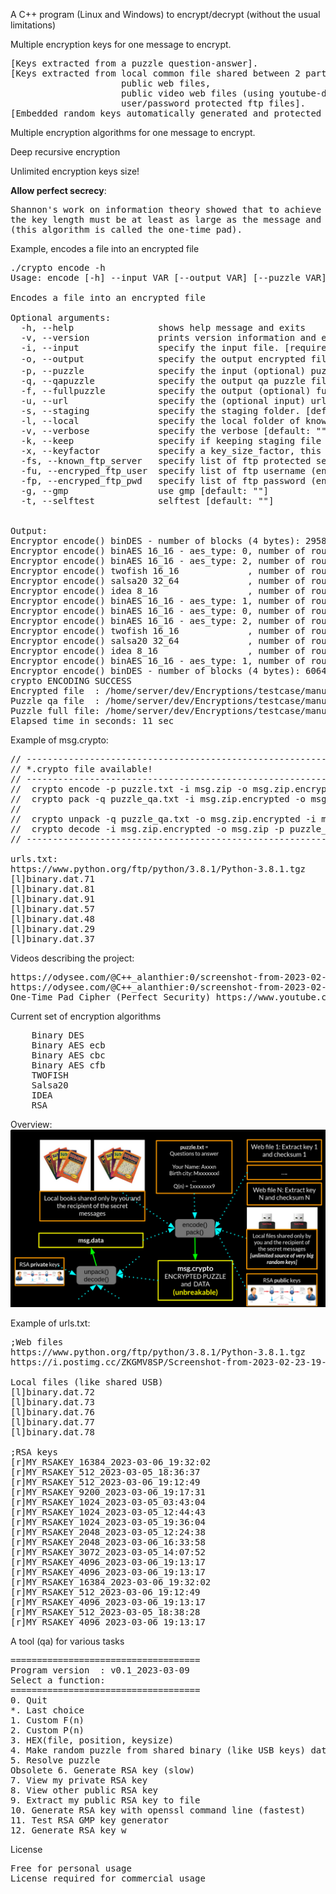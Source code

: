 A C++ program (Linux and Windows) to encrypt/decrypt (without the usual limitations)

Multiple encryption keys for one message to encrypt.
<pre>
[Keys extracted from a puzzle question-answer].
[Keys extracted from local common file shared between 2 parties (like USB keys), 
                     public web files, 
                     public video web files (using youtube-dl), 
                     user/password protected ftp files].
[Embedded random keys automatically generated and protected by public/private RSA keys].
</pre>

Multiple encryption algorithms for one message to encrypt.

Deep recursive encryption

Unlimited encryption keys size!

**Allow perfect secrecy**:
<pre>
Shannon's work on information theory showed that to achieve so-called 'perfect secrecy', 
the key length must be at least as large as the message and only used once
(this algorithm is called the one-time pad). 
</pre>
 

Example, encodes a file into an encrypted file
<pre>
./crypto encode -h
Usage: encode [-h] --input VAR [--output VAR] [--puzzle VAR] [--qapuzzle VAR] [--fullpuzzle VAR] [--url VAR] [--staging VAR] [--local VAR] [--keep VAR] [--keyfactor VAR] [--known_ftp_server VAR] [--encryped_ftp_user VAR] [--encryped_ftp_pwd VAR] [--gmp VAR] [--selftest VAR]

Encodes a file into an encrypted file

Optional arguments:
  -h, --help              	shows help message and exits 
  -v, --version           	prints version information and exits 
  -i, --input             	specify the input file. [required]
  -o, --output            	specify the output encrypted file (default to <input path>.encrypted) [default: ""]
  -p, --puzzle            	specify the input (optional) puzzle file. [default: ""]
  -q, --qapuzzle          	specify the output qa puzzle file (default to <puzzle path>.qa) [default: ""]
  -f, --fullpuzzle        	specify the output (optional) full puzzle file. [default: ""]
  -u, --url               	specify the (optional input) url list file. [default: ""]
  -s, --staging           	specify the staging folder. [default: ""]
  -l, --local             	specify the local folder of known contents. [default: ""]
  -v, --verbose           	specify the verbose [default: ""]
  -k, --keep              	specify if keeping staging file [default: ""]
  -x, --keyfactor         	specify a key_size_factor, this multiply the key size by the factor [default: "1"]
  -fs, --known_ftp_server 	specify list of ftp protected server [default: ""]
  -fu, --encryped_ftp_user	specify list of ftp username (encrypted with string_encode) [default: ""]
  -fp, --encryped_ftp_pwd 	specify list of ftp password (encrypted with string_encode) [default: ""]
  -g, --gmp               	use gmp [default: ""]
  -t, --selftest          	selftest [default: ""]

  
Output:
Encryptor encode() binDES - number of blocks (4 bytes): 29584, number of keys (4 bytes): 114400
Encryptor encode() binAES 16_16 - aes_type: 0, number of rounds : 2, number of blocks (16 bytes): 14820, number of keys (16 bytes): 28600
Encryptor encode() binAES 16_16 - aes_type: 2, number of rounds : 2, number of blocks (16 bytes): 14848, number of keys (16 bytes): 28600
Encryptor encode() twofish 16_16             , number of rounds : 2, number of blocks (16 bytes): 14876, number of keys (16 bytes): 28600
Encryptor encode() salsa20 32_64             , number of rounds : 2, number of blocks (64 bytes): 3726, number of keys (32 bytes): 14300
Encryptor encode() idea 8_16                 , number of rounds : 2, number of blocks (8 bytes): 29864, number of keys (16 bytes): 28600
Encryptor encode() binAES 16_16 - aes_type: 1, number of rounds : 2, number of blocks (16 bytes): 14960, number of keys (16 bytes): 28600
Encryptor encode() binAES 16_16 - aes_type: 0, number of rounds : 2, number of blocks (16 bytes): 14988, number of keys (16 bytes): 28600
Encryptor encode() binAES 16_16 - aes_type: 2, number of rounds : 2, number of blocks (16 bytes): 15016, number of keys (16 bytes): 28600
Encryptor encode() twofish 16_16             , number of rounds : 2, number of blocks (16 bytes): 15044, number of keys (16 bytes): 28600
Encryptor encode() salsa20 32_64             , number of rounds : 2, number of blocks (64 bytes): 3768, number of keys (32 bytes): 14300
Encryptor encode() idea 8_16                 , number of rounds : 2, number of blocks (8 bytes): 30200, number of keys (16 bytes): 28600
Encryptor encode() binAES 16_16 - aes_type: 1, number of rounds : 2, number of blocks (16 bytes): 15128, number of keys (16 bytes): 28600
Encryptor encode() binDES - number of blocks (4 bytes): 60640, number of keys (4 bytes): 128
crypto ENCODING SUCCESS
Encrypted file  : /home/server/dev/Encryptions/testcase/manual/encoder_output/test.zip.encrypted
Puzzle qa file  : /home/server/dev/Encryptions/testcase/manual/encoder_output/puzzle_qa.txt
Puzzle full file: /home/server/dev/Encryptions/testcase/manual/encoder_output/puzzle.txt.full
Elapsed time in seconds: 11 sec
</pre>

Example of msg.crypto:
<pre>
// ------------------------------------------------------------------------------------------------------------
// *.crypto file available!
// ------------------------------------------------------------------------------------------------------------
//  crypto encode -p puzzle.txt -i msg.zip -o msg.zip.encrypted -f puzzle.txt.full -q puzzle_qa.txt -u ./urls.txt -v 1 -l ./AL_SAM/
//  crypto pack -q puzzle_qa.txt -i msg.zip.encrypted -o msg.crypto -k alain -ht alain
//
//  crypto unpack -q puzzle_qa.txt -o msg.zip.encrypted -i msg.crypto -k alain
//  crypto decode -i msg.zip.encrypted -o msg.zip -p puzzle_qa.txt -v 1 -l ./AL_SAM/
// ------------------------------------------------------------------------------------------------------------

urls.txt:
https://www.python.org/ftp/python/3.8.1/Python-3.8.1.tgz
[l]binary.dat.71
[l]binary.dat.81
[l]binary.dat.91
[l]binary.dat.57
[l]binary.dat.48
[l]binary.dat.29
[l]binary.dat.37
</pre>

Videos describing the project:
<pre>
https://odysee.com/@C++_alanthier:0/screenshot-from-2023-02-20-22-10-02_qpG2gyJg:c
https://odysee.com/@C++_alanthier:0/screenshot-from-2023-02-09-21-50-13_uIWWm6KM:1
One-Time Pad Cipher (Perfect Security) https://www.youtube.com/watch?v=F5Yrk6LHM2w
</pre>

Current set of encryption algorithms
<pre>
    Binary DES
    Binary AES ecb
    Binary AES cbc
    Binary AES cfb
    TWOFISH
    Salsa20
    IDEA
    RSA
</pre>

Overview:
![Alt text](/Doc/overview2.png?raw=true "Overview")

Example of urls.txt:
<pre>
;Web files
https://www.python.org/ftp/python/3.8.1/Python-3.8.1.tgz
https://i.postimg.cc/ZKGMV8SP/Screenshot-from-2023-02-23-19-39-28.png

Local files (like shared USB)
[l]binary.dat.72
[l]binary.dat.73
[l]binary.dat.76
[l]binary.dat.77
[l]binary.dat.78

;RSA keys
[r]MY_RSAKEY_16384_2023-03-06_19:32:02
[r]MY_RSAKEY_512_2023-03-05_18:36:37
[r]MY_RSAKEY_512_2023-03-06_19:12:49
[r]MY_RSAKEY_9200_2023-03-06_19:17:31
[r]MY_RSAKEY_1024_2023-03-05_03:43:04
[r]MY_RSAKEY_1024_2023-03-05_12:44:43
[r]MY_RSAKEY_1024_2023-03-05_19:36:04
[r]MY_RSAKEY_2048_2023-03-05_12:24:38
[r]MY_RSAKEY_2048_2023-03-06_16:33:58
[r]MY_RSAKEY_3072_2023-03-05_14:07:52
[r]MY_RSAKEY_4096_2023-03-06_19:13:17
[r]MY_RSAKEY_4096_2023-03-06_19:13:17
[r]MY_RSAKEY_16384_2023-03-06_19:32:02
[r]MY_RSAKEY_512_2023-03-06_19:12:49
[r]MY_RSAKEY_4096_2023-03-06_19:13:17
[r]MY_RSAKEY_512_2023-03-05_18:38:28
[r]MY_RSAKEY_4096_2023-03-06_19:13:17
</pre>
 
A tool (qa) for various tasks
<pre>
====================================
Program version  : v0.1_2023-03-09
Select a function: 
====================================
0. Quit
*. Last choice
1. Custom F(n)
2. Custom P(n)
3. HEX(file, position, keysize)
4. Make random puzzle from shared binary (like USB keys) data
5. Resolve puzzle
Obsolete 6. Generate RSA key (slow)
7. View my private RSA key
8. View other public RSA key
9. Extract my public RSA key to file
10. Generate RSA key with openssl command line (fastest)
11. Test RSA GMP key generator
12. Generate RSA key w
</pre>

License
<pre>
Free for personal usage
License required for commercial usage
</pre>
